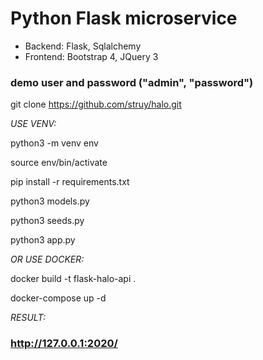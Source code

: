 # Python Flask microservice

* Backend: Flask,  Sqlalchemy
* Frontend: Bootstrap 4, JQuery 3

### demo user and password ("admin", "password")

git clone https://github.com/struy/halo.git

_USE VENV:_

python3 -m venv env

source env/bin/activate

pip install -r requirements.txt 

python3 models.py

python3 seeds.py

python3 app.py

_OR USE DOCKER:_

docker build -t flask-halo-api  .

docker-compose up -d

_RESULT:_

### http://127.0.0.1:2020/
